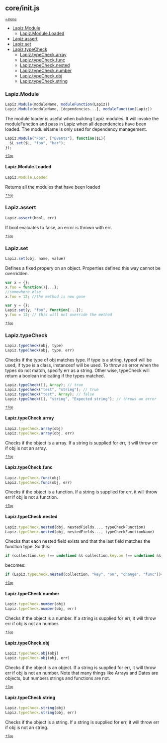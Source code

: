 ## core/init.js<a name="__top"></a>

<sub><sup>[&larr;Home](index.md)</sup></sub>

* [Lapiz.Module](#Lapiz.Module)
  * [Lapiz.Module.Loaded](#Lapiz.Module.Loaded)
* [Lapiz.assert](#Lapiz.assert)
* [Lapiz.set](#Lapiz.set)
* [Lapiz.typeCheck](#Lapiz.typeCheck)
  * [Lapiz.typeCheck.array](#Lapiz.typeCheck.array)
  * [Lapiz.typeCheck.func](#Lapiz.typeCheck.func)
  * [Lapiz.typeCheck.nested](#Lapiz.typeCheck.nested)
  * [Lapiz.typeCheck.number](#Lapiz.typeCheck.number)
  * [Lapiz.typeCheck.obj](#Lapiz.typeCheck.obj)
  * [Lapiz.typeCheck.string](#Lapiz.typeCheck.string)

### <a name='Lapiz.Module'></a>Lapiz.Module
```javascript
Lapiz.Module(moduleName, moduleFunction(Lapiz))
Lapiz.Module(moduleName, [dependencies...], moduleFunction(Lapiz))
```
The module loader is useful when building Lapiz modules. It will invoke the
moduleFunction and pass in Lapiz when all dependencies have been loaded. The
moduleName is only used for dependency management.
```javascript
Lapiz.Module("Foo", ["Events"], function($L){
  $L.set($L, "foo", "bar");
});
```

<sub><sup>[&uarr;Top](#__top)</sup></sub>

#### <a name='Lapiz.Module.Loaded'></a>Lapiz.Module.Loaded
```javascript
Lapiz.Module.Loaded
```
Returns all the modules that have been loaded

<sub><sup>[&uarr;Top](#__top)</sup></sub>

### <a name='Lapiz.assert'></a>Lapiz.assert
```javascript
Lapiz.assert(bool, err)
```
If bool evaluates to false, an error is thrown with err.

<sub><sup>[&uarr;Top](#__top)</sup></sub>

### <a name='Lapiz.set'></a>Lapiz.set
```javascript
Lapiz.set(obj, name, value)
```
Defines a fixed propery on an object. Properties defined this way cannot be
overridden.
```javascript
var x = {};
x.foo = function(){...};
//somewhere else
x.foo = 12; //the method is now gone

var y = {};
Lapiz.set(y, "foo", function{...});
y.foo = 12; // this will not override the method
```

<sub><sup>[&uarr;Top](#__top)</sup></sub>

### <a name='Lapiz.typeCheck'></a>Lapiz.typeCheck
```javascript
Lapiz.typeCheck(obj, type)
Lapiz.typeCheck(obj, type, err)
```
Checks if the type of obj matches type. If type is a string, typeof will be
used, if type is a class, instanceof will be used. To throw an error when
the types do not match, specify err as a string. Other wise, typeCheck will
return a boolean indicating if the types matched.
```javascript
Lapiz.typeCheck([], Array); // true
Lapiz.typeCheck("test", "string"); // true
Lapiz.typeCheck("test", Array); // false
Lapiz.typeCheck([], "string", "Expected string"); // throws an error
```

<sub><sup>[&uarr;Top](#__top)</sup></sub>

#### <a name='Lapiz.typeCheck.array'></a>Lapiz.typeCheck.array
```javascript
Lapiz.typeCheck.array(obj)
Lapiz.typeCheck.array(obj, err)
```
Checks if the object is a array. If a string is supplied for err, it
will throw err if obj is not an array.

<sub><sup>[&uarr;Top](#__top)</sup></sub>

#### <a name='Lapiz.typeCheck.func'></a>Lapiz.typeCheck.func
```javascript
Lapiz.typeCheck.func(obj)
Lapiz.typeCheck.func(obj, err)
```
Checks if the object is a function. If a string is supplied for err, it
will throw err if obj is not a function.

<sub><sup>[&uarr;Top](#__top)</sup></sub>

#### <a name='Lapiz.typeCheck.nested'></a>Lapiz.typeCheck.nested
```javascript
Lapiz.typeCheck.nested(obj, nestedFields..., typeCheckFunction)
Lapiz.typeCheck.nested(obj, nestedFields..., typeCheckFunctionName)
```
Checks that each nested field exists and that the last field matches the function type.
So this:
```javascript
if (collection.key !== undefined && collection.key.on !== undefined && Lapiz.typeCheck.func(collection.key.on.change)){
```
becomes:
```javascript
if (Lapiz.typeCheck.nested(collection, "key", "on", "change", "func")){
```

<sub><sup>[&uarr;Top](#__top)</sup></sub>

#### <a name='Lapiz.typeCheck.number'></a>Lapiz.typeCheck.number
```javascript
Lapiz.typeCheck.number(obj)
Lapiz.typeCheck.number(obj, err)
```
Checks if the object is a number. If a string is supplied for err, it
will throw err if obj is not an number.

<sub><sup>[&uarr;Top](#__top)</sup></sub>

#### <a name='Lapiz.typeCheck.obj'></a>Lapiz.typeCheck.obj
```javascript
Lapiz.typeCheck.obj(obj)
Lapiz.typeCheck.obj(obj, err)
```
Checks if the object is an object. If a string is supplied for err, it
will throw err if obj is not an number. Note that many things like Arrays and
Dates are objects, but numbers strings and functions are not.

<sub><sup>[&uarr;Top](#__top)</sup></sub>

#### <a name='Lapiz.typeCheck.string'></a>Lapiz.typeCheck.string
```javascript
Lapiz.typeCheck.string(obj)
Lapiz.typeCheck.string(obj, err)
```
Checks if the object is a string. If a string is supplied for err, it
will throw err if obj is not an string.

<sub><sup>[&uarr;Top](#__top)</sup></sub>
